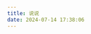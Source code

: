 ```yaml
---
title: 说说
date: 2024-07-14 17:38:06
---
```

<head>
  <!-- ... -->
  <script src="//cdn.jsdelivr.net/gh/Uyoahz26/daodao@main/dist/qexo-dao.min.js"></script>
  <!-- ... -->
</head>
<body>
  <!-- ... -->
  <div id="qexoDaoDao"></div>
  <script>
    qexoDaodao?.init({
      el: "#qexoDaoDao",
      avatar: "https://20010501.xyz/img/fluid.png",
      name: "宇外御风",
      limit: 10,
      useLoadingImg: false,
      baseURL: "https://hexoadmin.20010501.xyz/",
    }).then(function (){
      console.log("qexoDaodao加载完成");
    })
  </script>
</body>
